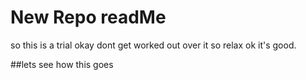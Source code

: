 # New Repo readMe

so this is a trial okay dont get worked out over it so relax ok it's good.

##lets see how this goes
